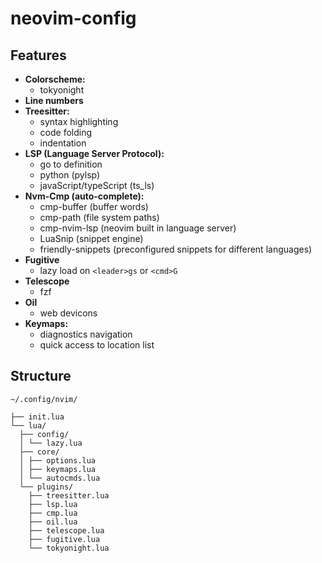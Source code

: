 # neovim-config

## Features

- **Colorscheme:** 
    - tokyonight
- **Line numbers**
- **Treesitter:** 
    - syntax highlighting
    - code folding
    - indentation
- **LSP (Language Server Protocol):** 
    - go to definition  
    - python (pylsp)
    - javaScript/typeScript (ts_ls)
- **Nvm-Cmp (auto-complete):**
    - cmp-buffer (buffer words)
    - cmp-path (file system paths)
    - cmp-nvim-lsp (neovim built in language server)
    - LuaSnip (snippet engine)
    - friendly-snippets (preconfigured snippets for different languages)
- **Fugitive**
    - lazy load on `<leader>gs` or `<cmd>G`
- **Telescope**
    - fzf
- **Oil**
    - web devicons  
- **Keymaps:**  
    - diagnostics navigation
    - quick access to location list

## Structure
`~/.config/nvim/`
```
├── init.lua
└── lua/
  ├── config/
  │ └── lazy.lua
  ├── core/
  │ ├── options.lua 
  │ ├── keymaps.lua 
  │ └── autocmds.lua 
  └── plugins/
    ├── treesitter.lua
    ├── lsp.lua 
    ├── cmp.lua
    ├── oil.lua
    ├── telescope.lua
    ├── fugitive.lua
    └── tokyonight.lua
```
